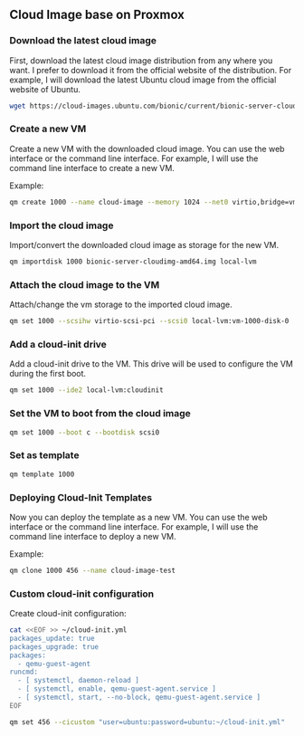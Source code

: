 ## Cloud Image base on Proxmox


### Download the latest cloud image

First, download the latest cloud image distribution from any where you want. I prefer to download it from the official website of the distribution. For example, I will download the latest Ubuntu cloud image from the official website of Ubuntu.

```bash
wget https://cloud-images.ubuntu.com/bionic/current/bionic-server-cloudimg-amd64.img 
```

### Create a new VM

Create a new VM with the downloaded cloud image. You can use the web interface or the command line interface. For example, I will use the command line interface to create a new VM.

Example:

```bash
qm create 1000 --name cloud-image --memory 1024 --net0 virtio,bridge=vmbr0
```

### Import the cloud image

Import/convert the downloaded cloud image as storage for the new VM.

```bash
qm importdisk 1000 bionic-server-cloudimg-amd64.img local-lvm
```

### Attach the cloud image to the VM

Attach/change the vm storage to the imported cloud image.

```bash
qm set 1000 --scsihw virtio-scsi-pci --scsi0 local-lvm:vm-1000-disk-0
```

### Add a cloud-init drive

Add a cloud-init drive to the VM. This drive will be used to configure the VM during the first boot.

```bash
qm set 1000 --ide2 local-lvm:cloudinit
```

### Set the VM to boot from the cloud image

```bash
qm set 1000 --boot c --bootdisk scsi0
```

### Set as template

```bash
qm template 1000
```

### Deploying Cloud-Init Templates

Now you can deploy the template as a new VM. You can use the web interface or the command line interface. For example, I will use the command line interface to deploy a new VM.

Example:

```bash
qm clone 1000 456 --name cloud-image-test
```

### Custom cloud-init configuration

Create cloud-init configuration:

```bash
cat <<EOF >> ~/cloud-init.yml
packages_update: true
packages_upgrade: true
packages:
  - qemu-guest-agent
runcmd:
  - [ systemctl, daemon-reload ]
  - [ systemctl, enable, qemu-guest-agent.service ]
  - [ systemctl, start, --no-block, qemu-guest-agent.service ]
EOF
```

```bash
qm set 456 --cicustom "user=ubuntu:password=ubuntu:~/cloud-init.yml"
```